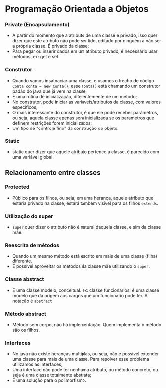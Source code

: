 # Programação Orientada a Objetos

### Private (Encapsulamento)
- A partir do momento que a atributo de uma classe é privado, isso quer dizer que este atributo não pode ser lido, editado por ninguém a não ser a própria classe. É privado da classe;
- Para pegar ou inserir dados em um atributo privado, é necessário usar métodos, ex: get e set.  

### Construtor
- Quando vamos insatnaciar uma classe, e usamos o trecho de código `Conta conta = new Conta()`, esse `Conta()` está chamando um construtor padão do java que já vem na classe;
- É uma rotina de inicialização, diferentemente de um método;
- No construtor, pode iniciar as variáveis/atributos da classe, com valores específicos;
- O mais interessante do construtor, é que ele pode receber parâmetros, ou seja, aquela classe apenas será inicializada se os parametros que definem restrições forem inicializados;
- Um tipo de "controle fino" da construção do objeto.

### Static
- static quer dizer que aquele atributo pertence a classe, é parecido com uma variável global.


## Relacionamento entre classes
### Protected
- Público para os filhos, ou seja, em uma herança, aquele atributo que estaria privado na classe, estará também visível para os filhos `extends`.

### Utilização do super
- `super` quer dizer o atributo não é natural daquela classe, e sim da classe mãe. 

### Reescrita de métodos
- Quando um mesmo método está escrito em mais de uma classe (filha) diferente.
- É possível aproveitar os métodos da classe mãe utilizando o `super`.

### Classe abstract
- É uma classe modelo, conceitual. ex: classe funcionarios, é uma classe modelo que da origem aos cargos que um funcionario pode ter. A notação é `abstract`

### Método abstract 
- Método sem corpo, não há implementação. Quem implementa o método são os filhos.

### Interfaces
- No java não existe heranças múltiplas, ou seja, não é possível extender uma classe para mais de uma classe. Para resolver esse problema utilizamos as interfaces;
- Uma interface não pode ter nenhuma atributo, ou método concreto, ou seja é uma classe totalmente abstrata;
- É uma solução para o polimorfismo.